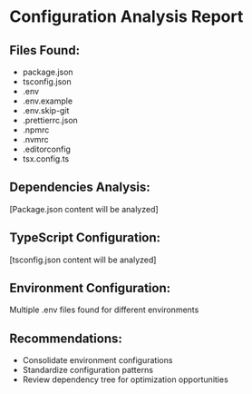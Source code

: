 # Configuration Analysis Report

## Files Found:
- package.json
- tsconfig.json
- .env
- .env.example
- .env.skip-git
- .prettierrc.json
- .npmrc
- .nvmrc
- .editorconfig
- tsx.config.ts

## Dependencies Analysis:
[Package.json content will be analyzed]

## TypeScript Configuration:
[tsconfig.json content will be analyzed]

## Environment Configuration:
Multiple .env files found for different environments

## Recommendations:
- Consolidate environment configurations
- Standardize configuration patterns
- Review dependency tree for optimization opportunities